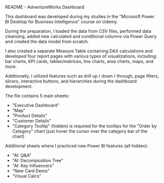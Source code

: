README - AdventureWorks Dashboard

This dashboard was developed during my studies in the "Microsoft Power BI Desktop for Business Intelligence" course on Udemy.

During the preparation, I loaded the data from CSV files, performed data cleansing, added new calculated and conditional columns via Power Query
and created the data model from scratch.

I also created a separate Measure Table containing DAX calculations and developed four report pages with various types of visualizations, including:
bar charts, KPI cards, tables/matrices, line charts, area charts, maps, and more.

Additionally, I utilized features such as drill up / down / through, page filters, slicers, interactive buttons, and hierarchies during the dashboard development.

The file contains 5 main sheets:

 - "Executive Dashboard"
 - "Map"
 - "Product Details"
 - "Customer Details"
 - "Category Tooltip" (hidden) is required for the tooltips for the "Order by Category" chart (just hover the cursor over the category bar of the chart)

Additional sheets where I practiced new Power BI features (all hidden):

 - "AI: Q&A"
 - "AI: Decomposition Tree"
 - "AI: Key Influencers"
 - "New Card Demo"
 - "Visual Calcs"
